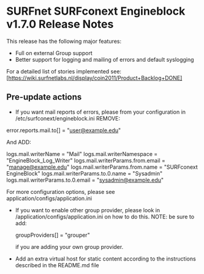 # SURFnet SURFconext Engineblock v1.7.0 Release Notes #

This release has the following major features:
* Full on external Group support
* Better support for logging and mailing of errors and default syslogging

For a detailed list of stories implemented see:
[https://wiki.surfnetlabs.nl/display/coin2011/Product+Backlog+DONE]

Pre-update actions
------------------

* If you want mail reports of errors, please from your configuration in /etc/surfconext/engineblock.ini REMOVE:

error.reports.mail.to[] = "user@example.edu"

And ADD:

logs.mail.writerName = "Mail"
logs.mail.writerNamespace = "EngineBlock_Log_Writer"
logs.mail.writerParams.from.email = "manage@example.edu"
logs.mail.writerParams.from.name  = "SURFconext EngineBlock"
logs.mail.writerParams.to.0.name  = "Sysadmin"
logs.mail.writerParams.to.0.email = "sysadmin@example.edu"

For more configuration options, please see application/configs/application.ini

* If you want to enable other group provider, please look in /application/configs/application.ini
  on how to do this.
  NOTE: be sure to add:

    groupProviders[] = "grouper"

  if you are adding your own group provider.

* Add an extra virtual host for static content according to the instructions described in the README.md file